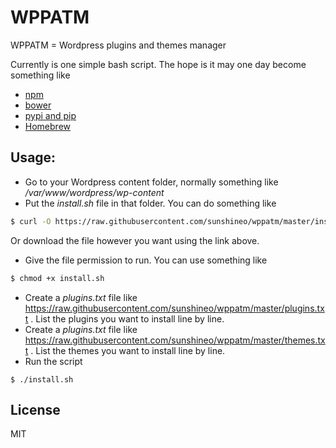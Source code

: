 # WPPATM
WPPATM = Wordpress plugins and themes manager

Currently is one simple bash script. The hope is it may one day become something like

  - [npm]
  - [bower]
  - [pypi and pip]
  - [Homebrew]

## Usage:
  * Go to your Wordpress content folder, normally something like */var/www/wordpress/wp-content*
  * Put the *install.sh* file in that folder. You can do something like
```sh
$ curl -O https://raw.githubusercontent.com/sunshineo/wppatm/master/install.sh
```
Or download the file however you want using the link above.

  * Give the file permission to run. You can use something like
```sh
$ chmod +x install.sh
```

  * Create a *plugins.txt* file like https://raw.githubusercontent.com/sunshineo/wppatm/master/plugins.txt . List the plugins you want to install line by line.
  * Create a *plugins.txt* file like https://raw.githubusercontent.com/sunshineo/wppatm/master/themes.txt . List the themes you want to install line by line.
  * Run the script
```
$ ./install.sh
```


License
----

MIT

[npm]:https://www.npmjs.com/
[bower]:http://bower.io/
[pypi and pip]:https://pypi.python.org/pypi
[Homebrew]:http://brew.sh/